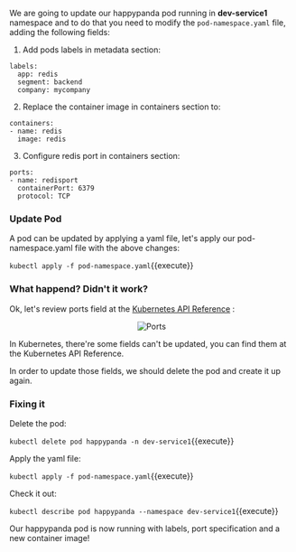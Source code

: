 We are going to update our happypanda pod running in **dev-service1** namespace and to do that you need to modify the ```pod-namespace.yaml``` file, adding the following fields:


1. Add pods labels in metadata section:

```
labels: 
  app: redis
  segment: backend
  company: mycompany
```
2. Replace the container image in containers section to:

```
containers:
- name: redis
  image: redis
```
3. Configure redis port in containers section:

```
ports:
- name: redisport
  containerPort: 6379
  protocol: TCP
```

### Update Pod 

A pod can be updated by applying a yaml file, let's apply our pod-namespace.yaml file with the above changes:

`kubectl apply -f pod-namespace.yaml`{{execute}}


### What happend? Didn't it work? 

Ok, let's review ports field at the [Kubernetes API Reference](https://kubernetes.io/docs/reference/generated/kubernetes-api/v1.10/#container-v1-core) :

<p style="text-align:center;"><img src="/andresguisado/courses/kubernetes-basic-concepts/pods/assets/ports.png" alt="Ports"></p>


In Kubernetes, there're some fields can't be updated, you can find them at the Kubernetes API Reference.

In order to update those fields, we should delete the pod and create it up again.

### Fixing it 

Delete the pod:

`kubectl delete pod happypanda -n dev-service1`{{execute}}

Apply the yaml file:

`kubectl apply -f pod-namespace.yaml`{{execute}}

Check it out:

`kubectl describe pod happypanda --namespace dev-service1`{{execute}}

Our happypanda pod is now running with labels, port specification and a new container image!


